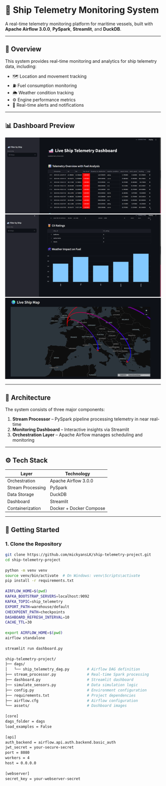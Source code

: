# 🚢 Ship Telemetry Monitoring System

A real-time telemetry monitoring platform for maritime vessels, built with **Apache Airflow 3.0.0**, **PySpark**, **Streamlit**, and **DuckDB**.

---

## 🧭 Overview

This system provides real-time monitoring and analytics for ship telemetry data, including:

- 🗺️ Location and movement tracking  
- ⛽ Fuel consumption monitoring  
- 🌦️ Weather condition tracking  
- ⚙️ Engine performance metrics  
- 🚨 Real-time alerts and notifications  

---

## 📊 Dashboard Preview

<p align="center">
  <img src="assets/Overview.png" alt="Dashboard Overview" width="600"/>
  <br/>
  <img src="assets/CII.png" alt="Carbon Intensity Indicator" width="600"/>
  <br/>
  <img src="assets/Distance.png" alt="Distance and Performance Metrics" width="600"/>
</p>

---

## 🧱 Architecture

The system consists of three major components:

1. **Stream Processor** – PySpark pipeline processing telemetry in near real-time  
2. **Monitoring Dashboard** – Interactive insights via Streamlit  
3. **Orchestration Layer** – Apache Airflow manages scheduling and monitoring

---

## ⚙️ Tech Stack

| Layer             | Technology               |
|------------------|--------------------------|
| Orchestration     | Apache Airflow 3.0.0     |
| Stream Processing | PySpark                  |
| Data Storage      | DuckDB                   |
| Dashboard         | Streamlit                |
| Containerization  | Docker + Docker Compose  |

---

## 🚀 Getting Started

### 1. Clone the Repository

```bash
git clone https://github.com/mickyansLK/ship-telemetry-project.git
cd ship-telemetry-project

python -m venv venv
source venv/bin/activate  # On Windows: venv\Scripts\activate
pip install -r requirements.txt

AIRFLOW_HOME=$(pwd)
KAFKA_BOOTSTRAP_SERVERS=localhost:9092
KAFKA_TOPIC=ship_telemetry
EXPORT_PATH=warehouse/default
CHECKPOINT_PATH=checkpoints
DASHBOARD_REFRESH_INTERVAL=10
CACHE_TTL=30

export AIRFLOW_HOME=$(pwd)
airflow standalone

streamlit run dashboard.py

ship-telemetry-project/
├── dags/
│   └── ship_telemetry_dag.py        # Airflow DAG definition
├── stream_processor.py              # Real-time Spark processing
├── dashboard.py                     # Streamlit dashboard
├── simulate_sensors.py              # Data simulation logic
├── config.py                        # Environment configuration
├── requirements.txt                 # Project dependencies
├── airflow.cfg                      # Airflow configuration
└── assets/                          # Dashboard images

[core]
dags_folder = dags
load_examples = False

[api]
auth_backend = airflow.api.auth.backend.basic_auth
jwt_secret = your-secure-secret
port = 8080
workers = 4
host = 0.0.0.0

[webserver]
secret_key = your-webserver-secret
